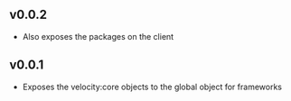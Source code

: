 ## v0.0.2

* Also exposes the packages on the client

## v0.0.1

* Exposes the velocity:core objects to the global object for frameworks